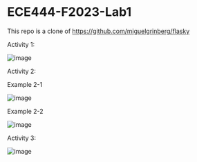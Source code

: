 # ECE444-F2023-Lab1

This repo is a clone of https://github.com/miguelgrinberg/flasky

Activity 1:

![image](https://github.com/arafatsyed/ECE444-F2023-Lab1/assets/55632837/c306b816-6b93-4730-8d51-24602f72c6be)

Activity 2:

Example 2-1

![image](https://github.com/arafatsyed/ECE444-F2023-Lab1/assets/55632837/9a7da488-97ab-4e4f-bb55-ee463749c256)

Example 2-2

![image](https://github.com/arafatsyed/ECE444-F2023-Lab1/assets/55632837/7728d3d5-0d14-49de-8880-ad7c7d32fb5f)

Activity 3:

![image](https://github.com/arafatsyed/ECE444-F2023-Lab1/assets/55632837/e0bdcf86-1e23-474a-854c-d4c42ff387df)
